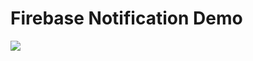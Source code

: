 # Firebase Notification Demo

![](https://github.com/orogersilva/firebase-notification-demo-android/workflows/Android%20CI/badge.svg)